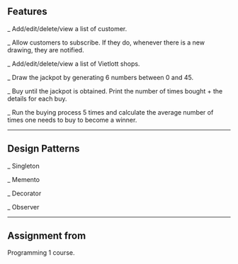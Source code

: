 ## Features

_ Add/edit/delete/view a list of customer.

_ Allow customers to subscribe. If they do, whenever there is a new drawing, they are notified. 

_ Add/edit/delete/view a list of Vietlott shops.

_ Draw the jackpot by generating 6 numbers between 0 and 45.

_ Buy until the jackpot is obtained. Print the number of times bought + the details for each buy. 

_ Run the buying process 5 times and calculate the average number of times one needs to buy to become a winner.
____________________________________________________________________________________________________________________
## Design Patterns

_ Singleton

_ Memento

_ Decorator

_ Observer
____________________________________________________________________________________________________________________
## Assignment from

Programming 1 course.
